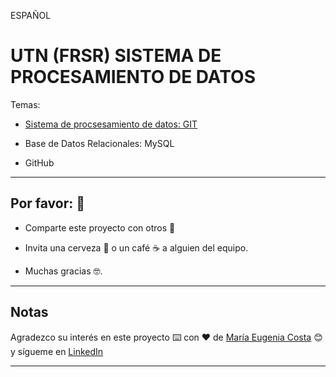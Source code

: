 ESPAÑOL

# UTN (FRSR) SISTEMA DE PROCESAMIENTO DE DATOS

Temas:

- [Sistema de procsesamiento de datos: GIT](https://github.com/eugenia1984/UTN-FRSR-SISTEMA-DE-PROCESAMIENTO-DE-DATOS/tree/main/01_sistema_de_procesamiento_de_datos_git)

- Base de Datos Relacionales: MySQL

- GitHub

---

## Por favor: 🎁

* Comparte este proyecto con otros 📢

* Invita una cerveza 🍺 o un café ☕ a alguien del equipo.

* Muchas gracias 🤓.

---

## Notas

Agradezco su interés en este proyecto ⌨️ con ❤️ de [María Eugenia Costa](https://github.com/eugenia1984) 😊 y sígueme en [LinkedIn](http://www.linkedin.com/in/maríaeugeniacosta)

---